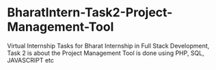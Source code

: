 # BharatIntern-Task2-Project-Management-Tool
Virtual Internship Tasks for Bharat Internship in Full Stack Development, Task 2 is about the Project Management Tool is done using PHP, SQL, JAVASCRIPT etc
